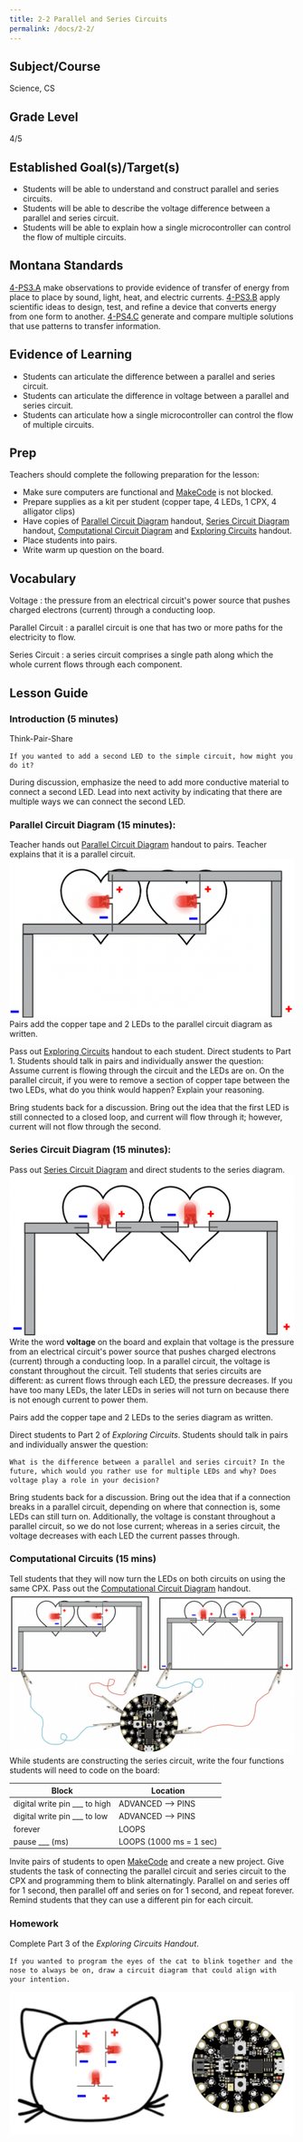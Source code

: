 ```yaml
---
title: 2-2 Parallel and Series Circuits
permalink: /docs/2-2/
---
```

## Subject/Course
Science, CS

## Grade Level
4/5    

## Established Goal(s)/Target(s)
-	Students will be able to understand and construct parallel and series circuits.
-	Students will be able to describe the voltage difference between a parallel and series circuit.
-	Students will be able to explain how a single microcontroller can control the flow of multiple circuits.

## Montana Standards
<u>4-PS3.A</u> make observations to provide evidence of transfer of energy from place to place by sound, light, heat, and electric currents.
<u>4-PS3.B</u> apply scientific ideas to design, test, and refine a device that converts energy from one form to another.
<u>4-PS4.C</u> generate and compare multiple solutions that use patterns to transfer information.

## Evidence of Learning
- Students can articulate the difference between a parallel and series circuit.
- Students can articulate the difference in voltage between a parallel and series circuit.
- Students can articulate how a single microcontroller can control the flow of multiple circuits.

## Prep
Teachers should complete the following preparation for the lesson:

- Make sure computers are functional and [MakeCode](https://makecode.adafruit.com/) is not blocked.
- Prepare supplies as a kit per student (copper tape, 4 LEDs, 1 CPX, 4 alligator clips)
- Have copies of [Parallel Circuit Diagram](../resources/2-2_parallel-circuit-diagram.png) handout, [Series Circuit Diagram](../resources/2-2_series-circuit-diagram.png) handout, [Computational Circuit Diagram](../resources/2-2_computational-circuit-diagram.png) and [Exploring Circuits](../resources/2-2_exploring_circuits.pdf) handout.
- Place students into pairs.
- Write warm up question on the board.

## Vocabulary
Voltage
: the pressure from an electrical circuit's power source that pushes charged electrons (current) through a conducting loop.

Parallel Circuit
: a parallel circuit is one that has two or more paths for the electricity to flow.

Series Circuit
: a series circuit comprises a single path along which the whole current flows through each component.

## Lesson Guide

### Introduction (5 minutes)
Think-Pair-Share
```
If you wanted to add a second LED to the simple circuit, how might you do it?
```
During discussion, emphasize the need to add more conductive material to connect a second LED. Lead into next activity by indicating that there are multiple ways we can connect the second LED.

### Parallel Circuit Diagram (15 minutes):
Teacher hands out [Parallel Circuit Diagram](../resources/2-2_parallel-circuit-diagram.png) handout to pairs. Teacher explains that it is a parallel circuit.
![parallel circuit diagram](../resources/images/2-2_parallel-circuit-diagram.png)
Pairs add the copper tape and 2 LEDs to the parallel circuit diagram as written.

Pass out [Exploring Circuits](../resources/2-2_exploring_circuits.pdf) handout to each student. Direct students to Part 1. Students should talk in pairs and individually answer the question: Assume current is flowing through the circuit and the LEDs are on. On the parallel circuit, if you were to remove a section of copper tape between the two LEDs, what do you think would happen? Explain your reasoning.

Bring students back for a discussion. Bring out the idea that the first LED is still connected to a closed loop, and current will flow through it; however, current will not flow through the second.

### Series Circuit Diagram (15 minutes):
Pass out [Series Circuit Diagram](../resources/2-2_series-circuit-diagram.png) and direct students to the series diagram.
![series circuit diagram](../resources/images/2-2_series-circuit-diagram.png)
Write the word **voltage** on the board and explain that voltage is the pressure from an electrical circuit's power source that pushes charged electrons (current) through a conducting loop. In a parallel circuit, the voltage is constant throughout the circuit. Tell students that series circuits are different: as current flows through each LED, the pressure decreases. If you have too many LEDs, the later LEDs in series will not turn on because there is not enough current to power them.

Pairs add the copper tape and 2 LEDs to the series diagram as written.

Direct students to Part 2 of *Exploring Circuits*. Students should talk in pairs and individually answer the question:
```
What is the difference between a parallel and series circuit? In the future, which would you rather use for multiple LEDs and why? Does voltage play a role in your decision?
```
Bring students back for a discussion. Bring out the idea that if a connection breaks in a parallel circuit, depending on where that connection is, some LEDs can still turn on. Additionally, the voltage is constant throughout a parallel circuit, so we do not lose current; whereas in a series circuit, the voltage decreases with each LED the current passes through.

### Computational Circuits (15 mins)
Tell students that they will now turn the LEDs on both circuits on using the same CPX. Pass out the [Computational Circuit Diagram](../resources/2-2_computational-circuit-diagram.png) handout.
![computational circuit diagram](../resources/images/2-2_computational-circuit-diagram.png)
While students are constructing the series circuit, write the four functions students will need to code on the board:

| Block | Location |
| ----- | -------- |
| digital write pin ___ to high | ADVANCED --> PINS |
| digital write pin ___ to low  | ADVANCED --> PINS |
| forever | LOOPS |
| pause ___ (ms) | LOOPS (1000 ms = 1 sec) |

Invite pairs of students to open [MakeCode](https://makecode.adafruit.com/) and create a new project. Give students the task of connecting the parallel circuit and series circuit to the CPX and programming them to blink alternatingly. Parallel on and series off for 1 second, then parallel off and series on for 1 second, and repeat forever. Remind students that they can use a different pin for each circuit.

### Homework
Complete Part 3 of the *Exploring Circuits Handout*.
```
If you wanted to program the eyes of the cat to blink together and the nose to always be on, draw a circuit diagram that could align with your intention.
```
![cat circuit diagram](../resources/images/2-2_cat-circuit.png)
